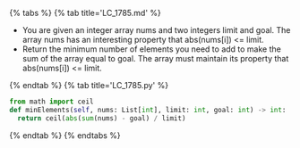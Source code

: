 {% tabs %}
{% tab title='LC_1785.md' %}

* You are given an integer array nums and two integers limit and goal. The array nums has an interesting property that abs(nums[i]) <= limit.
* Return the minimum number of elements you need to add to make the sum of the array equal to goal. The array must maintain its property that abs(nums[i]) <= limit.

{% endtab %}
{% tab title='LC_1785.py' %}

```py
from math import ceil
def minElements(self, nums: List[int], limit: int, goal: int) -> int:
  return ceil(abs(sum(nums) - goal) / limit)
```

{% endtab %}
{% endtabs %}